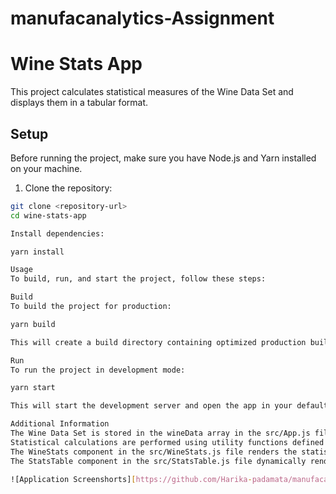 # manufacanalytics-Assignment
# Wine Stats App

This project calculates statistical measures of the Wine Data Set and displays them in a tabular format.

## Setup

Before running the project, make sure you have Node.js and Yarn installed on your machine.

1. Clone the repository:

```bash
git clone <repository-url>
cd wine-stats-app

Install dependencies:

yarn install

Usage
To build, run, and start the project, follow these steps:

Build
To build the project for production:

yarn build

This will create a build directory containing optimized production build files.

Run
To run the project in development mode:

yarn start

This will start the development server and open the app in your default web browser.

Additional Information
The Wine Data Set is stored in the wineData array in the src/App.js file.
Statistical calculations are performed using utility functions defined in the src/utils.js file.
The WineStats component in the src/WineStats.js file renders the statistical measures in tabular format using the StatsTable component.
The StatsTable component in the src/StatsTable.js file dynamically renders the table based on the provided data and headers.

![Application Screenshorts][https://github.com/Harika-padamata/manufacanalytics-Assignment/blob/main/public/React-App.png]


